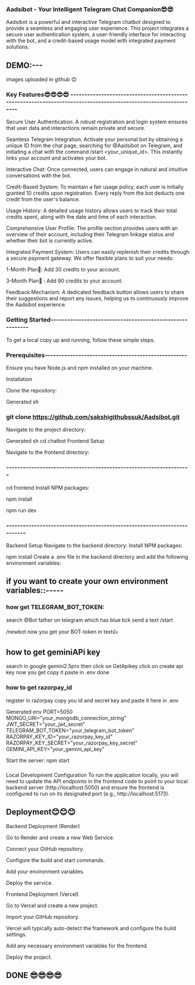 ### Aadsibot - Your Intelligent Telegram Chat Companion😎😎

Aadsibot is a powerful and interactive Telegram chatbot designed to provide a seamless and engaging user experience. This project integrates a secure user authentication system, a user-friendly interface for interacting with the bot, and a credit-based usage model with integrated payment solutions.
## DEMO:---
images uploaded in github 😊
### Key Features😎😎😎😎 ---------------------------------------------------------------------------------------------------------------

Secure User Authentication: A robust registration and login system ensures that user data and interactions remain private and secure.

Seamless Telegram Integration: Activate your personal bot by obtaining a unique ID from the chat page, searching for @Aadsibot on Telegram, and initiating a chat with the command /start <your_unique_id>. This instantly links your account and activates your bot.

Interactive Chat: Once connected, users can engage in natural and intuitive conversations with the bot.

Credit-Based System: To maintain a fair usage policy, each user is initially granted 10 credits upon registration. Every reply from the bot deducts one credit from the user's balance.

Usage History: A detailed usage history allows users to track their total credits spent, along with the date and time of each interaction.

Comprehensive User Profile: The profile section provides users with an overview of their account, including their Telegram linkage status and whether their bot is currently active.

Integrated Payment System: Users can easily replenish their credits through a secure payment gateway. We offer flexible plans to suit your needs:

1-Month Plan💸: Add 30 credits to your account.

3-Month Plan💸 : Add 90 credits to your account.

Feedback Mechanism: A dedicated feedback button allows users to share their suggestions and report any issues, helping us to continuously improve the Aadsibot experience.

### Getting Started---------------------------------------------------------

To get a local copy up and running, follow these simple steps.

### Prerequisites---------------------------------------------------

Ensure you have Node.js and npm installed on your machine.

Installation

Clone the repository:

Generated sh
### git clone https://github.com/sakshigithubssuk/Aadsibot.git


Navigate to the project directory:

Generated sh
cd chatbot
Frontend Setup

Navigate to the frontend directory:
### ------------------------------------------------------------------
cd frontend
Install NPM packages:

npm install

npm run dev
### ------------------------------------------------------------------------
Backend Setup
Navigate to the backend directory:
Install NPM packages:

npm install
Create a .env file in the backend directory and add the following environment variables:
## if you want to create your own environment variables::-----
### how get TELEGRAM_BOT_TOKEN:
search @Bot father on telegram which has blue tick
send a text
/start

/newbot
now you get your BOT-token in text👍
## how to get geminiAPi key
search in google gemini2.5pro then click on GetApikey click on create api key now you get copy it paste in .env done
### how to get razorpay_id
register in razorpay copy you id and secret key and paste it here in .env

Generated env
PORT=5050
MONGO_URI="your_mongodb_connection_string"
JWT_SECRET="your_jwt_secret"
TELEGRAM_BOT_TOKEN="your_telegram_bot_token"
RAZORPAY_KEY_ID="your_razorpay_key_id"
RAZORPAY_KEY_SECRET="your_razorpay_key_secret"
GEMINI_API_KEY="your_gemini_api_key"

Start the server:
npm start

#####
Local Development Configuration
To run the application locally, you will need to update the API endpoints in the frontend code to point to your local backend server (http://localhost:5050) and ensure the frontend is configured to run on its designated port (e.g., http://localhost:5173).


## Deployment😊😊😊
Backend Deployment (Render)

Go to Render and create a new Web Service.

Connect your GitHub repository.

Configure the build and start commands.

Add your environment variables.

Deploy the service.

Frontend Deployment (Vercel)

Go to Vercel and create a new project.

Import your GitHub repository.

Vercel will typically auto-detect the framework and configure the build settings.

Add any necessary environment variables for the frontend.

Deploy the project.
## DONE 😎😎😎😎
